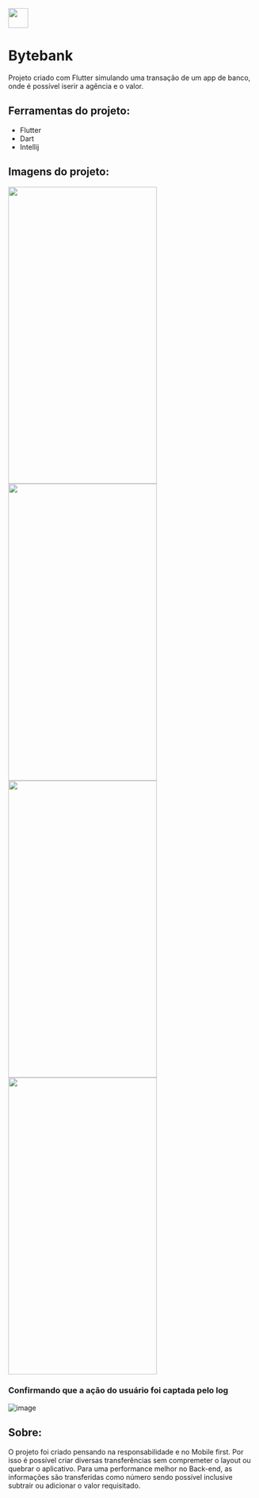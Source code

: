 <img src="https://cdn.jsdelivr.net/gh/devicons/devicon/icons/flutter/flutter-original.svg" width="40" height="40"/> 

# Bytebank

Projeto criado com Flutter simulando uma transação de um app de banco, onde é possível iserir a agência e o valor.

## Ferramentas do projeto:
- Flutter
- Dart
- Intellij


## Imagens do projeto:
<div class="icon">
  <img src="https://github.com/pedrokli/app-transferencia/assets/109765945/0f5ce597-8cdd-45d2-8d1b-ee7675ba7b6c" width="300" height="600">

  <img src="https://github.com/pedrokli/app-transferencia/assets/109765945/2be01615-a751-4d14-8bfd-451aca831c2f" width="300" height="600"/>

 <img src="https://github.com/pedrokli/app-transferencia/assets/109765945/a4a0e803-6470-409c-93f9-42d2f3da69be" width="300" height="600"/>
 
 <img src="https://github.com/pedrokli/app-transferencia/assets/109765945/1ddac082-04b0-4964-a92b-a29eb581c7a7" width="300" height="600"/>

</div>



### Confirmando que a ação do usuário foi captada pelo log
![image](https://github.com/pedrokli/app-transferencia/assets/109765945/1367d6b5-ffb7-4b0a-a797-d76f701c508c)


## Sobre:
O projeto foi criado pensando na responsabilidade e no Mobile first. Por isso é possível criar diversas transferências sem compremeter o layout ou quebrar o aplicativo. Para uma performance melhor no Back-end, as informações são transferidas como número sendo possível inclusive subtrair ou adicionar o valor requisitado.
